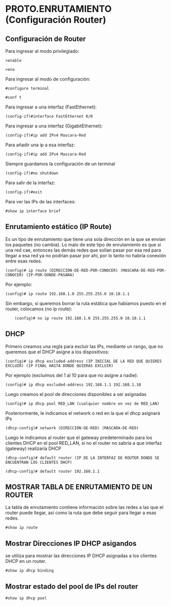 # PROTO.ENRUTAMIENTO (Configuración Router)

## Configuración de Router

Para ingresar al modo privilegiado:

    >enable

    >ena

Para ingresar al modo de configuración:

    #configure terminal

    #conf t

Para ingresar a una interfaz (FastEthernet):

    (config-if)#interface FastEthernet 0/0
    
Para ingresar a una interfaz (GigabitEthernet):

    (config-if)#ip add IPv4 Mascara-Red

Para añadir una ip a esa interfaz:

    (config-if)#ip add IPv4 Mascara-Red

Siempre guardamos la configuración de un terminal

    (config-if)#no shutdown

Para salir de la interfaz:

    (config-if)#exit

Para ver las IPs de las interfaces:

    #show ip interface brief

## Enrutamiento estático (IP Route)

Es un tipo de enrutamiento que tiene una sola dirección en la que se envían los paquetes (no cambia). Lo malo de este tipo de enrutamiento es que si una red cae, entonces las demás redes que solían pasar por esa red para llegar a esa red ya no podrían pasar por ahí, por lo tanto no habría conexión entre esas redes.

    (config)# ip route (DIRECCION-DE-RED-POR-CONOCER) (MASCARA-DE-RED-POR-CONOCER) (IP-POR-DONDE-PASARA)

Por ejemplo:

    (config)# ip route 192.168.1.0 255.255.255.0 10.10.1.1

Sin embargo, si queremos borrar la ruta estática que habíamos puesto en el router, colocamos (no ip route):

        (config)# no ip route 192.168.1.0 255.255.255.0 10.10.1.1

## DHCP

Primero creamos una regla para excluir las IPs, mediante un rango, que no queremos que el DHCP asigne a los dispositivos: 

    (config)# ip dhcp excluded-address (IP INICIAL DE LA RED QUE QUIERES EXCLUIR) (IP FINAL HASTA DONDE QUIERAS EXCLUIR)

Por ejemplo (excluimos del 1 al 10 para que no asigne a nadie):

    (config)# ip dhcp excluded-address 192.168.1.1 192.168.1.10

Luego creamos el pool de direcciones disponibles a ser asignadas

    (config)# ip dhcp pool RED_LAN (cualquier nombre en vez de RED_LAN)

Posteriormente, le indicamos el network o red en la que el dhcp asignará IPs

    (dhcp-config)# network (DIRECCION-DE-RED) (MASCARA-DE-RED)

Luego le indicamos al router que el gateway predeterminado para los clientes DHCP en el pool RED_LAN, si no el router no sabría a que interfaz (gateway) realizaría DHCP

    (dhcp-config)# default router (IP DE LA INTERFAZ DE ROUTER DONDE SE ENCUENTRAN LOS CLIENTES DHCP)

    (dhcp-config)# default router 192.168.1.1

## MOSTRAR TABLA DE ENRUTAMIENTO DE UN ROUTER
La tabla de enrutamiento contiene información sobre las redes a las que el router puede llegar, así como la ruta que debe seguir para llegar a esas redes.

    #show ip route

## Mostrar Direcciones IP DHCP asigandos

se utiliza para mostrar las direcciones IP DHCP asignadas a los clientes DHCP en un router.

    #show ip dhcp binding

## Mostrar estado del pool de IPs del router

    #show ip dhcp pool




    
     



        

